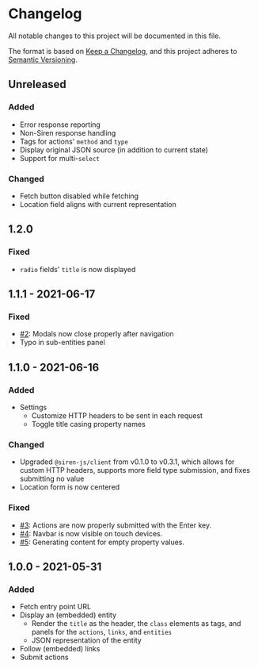 # Changelog

All notable changes to this project will be documented in this file.

The format is based on [Keep a Changelog][kac], and this project adheres to
[Semantic Versioning][semver].

[kac]: https://keepachangelog.com/en/1.0.0
[semver]: https://semver.org/spec/v2.0.0.html

## Unreleased

### Added

- Error response reporting
- Non-Siren response handling
- Tags for actions' `method` and `type`
- Display original JSON source (in addition to current state)
- Support for multi-`select`

### Changed

- Fetch button disabled while fetching
- Location field aligns with current representation

## 1.2.0

### Fixed

- `radio` fields' `title` is now displayed

## 1.1.1 - 2021-06-17

### Fixed

- [#2]: Modals now close properly after navigation
- Typo in sub-entities panel

[#2]: https://github.com/siren-js/api-browser/issues/2

## 1.1.0 - 2021-06-16

### Added

- Settings
  - Customize HTTP headers to be sent in each request
  - Toggle title casing property names

### Changed

- Upgraded `@siren-js/client` from v0.1.0 to v0.3.1, which allows for custom
  HTTP headers, supports more field type submission, and fixes submitting no
  value
- Location form is now centered

### Fixed

- [#3]: Actions are now properly submitted with the Enter key.
- [#4]: Navbar is now visible on touch devices.
- [#5]: Generating content for empty property values.

[#3]: https://github.com/siren-js/api-browser/issues/3
[#4]: https://github.com/siren-js/api-browser/issues/4
[#5]: https://github.com/siren-js/api-browser/issues/5

## 1.0.0 - 2021-05-31

### Added

- Fetch entry point URL
- Display an (embedded) entity
  - Render the `title` as the header, the `class` elements as tags, and panels
    for the `actions`, `links`, and `entities`
  - JSON representation of the entity
- Follow (embedded) links
- Submit actions

